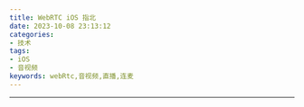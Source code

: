 ```yaml
---
title: WebRTC iOS 指北
date: 2023-10-08 23:13:12
categories:
- 技术
tags:
- iOS
- 音视频
keywords: webRtc,音视频,直播,连麦
---
```



<!-- more -->



___


